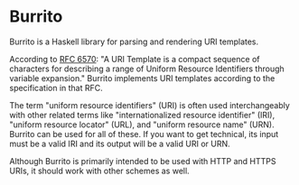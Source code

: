 # Burrito

Burrito is a Haskell library for parsing and rendering URI templates.

According to [RFC 6570](https://tools.ietf.org/html/rfc6570): "A URI Template
is a compact sequence of characters for describing a range of Uniform Resource
Identifiers through variable expansion." Burrito implements URI templates
according to the specification in that RFC.

The term "uniform resource identifiers" (URI) is often used interchangeably
with other related terms like "internationalized resource identifier" (IRI),
"uniform resource locator" (URL), and "uniform resource name" (URN). Burrito
can be used for all of these. If you want to get technical, its input must be a
valid IRI and its output will be a valid URI or URN.

Although Burrito is primarily intended to be used with HTTP and HTTPS URIs, it
should work with other schemes as well.
